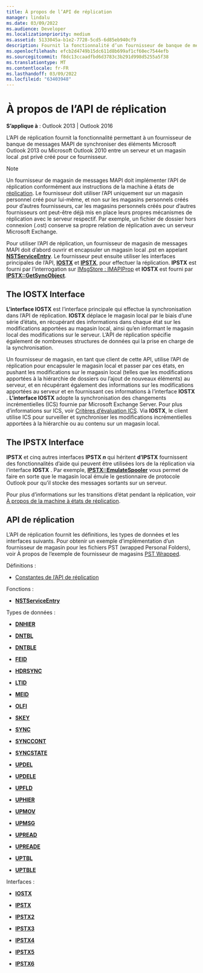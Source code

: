 ```yaml
---
title: À propos de l’API de réplication
manager: lindalu
ms.date: 03/09/2022
ms.audience: Developer
ms.localizationpriority: medium
ms.assetid: 5133045a-b1e2-7728-5cd5-6d85eb940cf9
description: Fournit la fonctionnalité d’un fournisseur de banque de messages MAPI pour synchroniser les éléments Outlook entre un serveur et un magasin local .pst privé créé pour ce fournisseur.
ms.openlocfilehash: efcb2d4749b15dc611d8b699af1cf60ec7544efb
ms.sourcegitcommit: f8dc13ccaadfbd6d3783c3b291d998d5255a5f38
ms.translationtype: MT
ms.contentlocale: fr-FR
ms.lasthandoff: 03/09/2022
ms.locfileid: "63403948"
---
```

# <a name="about-the-replication-api"></a>À propos de l’API de réplication

**S’applique à** : Outlook 2013 | Outlook 2016
  
L’API de réplication fournit la fonctionnalité permettant à un fournisseur de banque de messages MAPI de synchroniser des éléments Microsoft Outlook 2013 ou Microsoft Outlook 2010 entre un serveur et un magasin local .pst privé créé pour ce fournisseur.
  
> [!NOTE]
> Un fournisseur de magasin de messages MAPI doit implémenter l’API de réplication conformément aux instructions de la machine à états de [réplication](about-the-replication-state-machine.md). Le fournisseur doit utiliser l’API uniquement sur un magasin personnel créé pour lui-même, et non sur les magasins personnels créés pour d’autres fournisseurs, car les magasins personnels créés pour d’autres fournisseurs ont peut-être déjà mis en place leurs propres mécanismes de réplication avec le serveur respectif. Par exemple, un fichier de dossier hors connexion (.ost) conserve sa propre relation de réplication avec un serveur Microsoft Exchange.
  
Pour utiliser l’API de réplication, un fournisseur de magasin de messages MAPI doit d’abord ouvrir et encapsuler un magasin local .pst en appelant **[NSTServiceEntry](nstserviceentry.md)**. Le fournisseur peut ensuite utiliser les interfaces principales de l’API, **[IOSTX](iostxiunknown.md)** et **[IPSTX](ipstxiunknown.md)**, pour effectuer la réplication. **IPSTX** est fourni par l’interrogation sur [IMsgStore : IMAPIProp](imsgstoreimapiprop.md) et **IOSTX** est fourni par **[IPSTX::GetSyncObject](ipstx-getsyncobject.md)**.
  
## <a name="the-iostx-interface"></a>The IOSTX Interface

**L’interface IOSTX** est l’interface principale qui effectue la synchronisation dans l’API de réplication. **IOSTX** déplace le magasin local par le biais d’une série d’états, en récupérant des informations dans chaque état sur les modifications apportées au magasin local, ainsi qu’en informant le magasin local des modifications sur le serveur. L’API de réplication spécifie également de nombreuses structures de données qui la prise en charge de la synchronisation.
  
Un fournisseur de magasin, en tant que client de cette API, utilise l’API de réplication pour encapsuler le magasin local et passer par ces états, en pushant les modifications sur le magasin local (telles que les modifications apportées à la hiérarchie de dossiers ou l’ajout de nouveaux éléments) au serveur, et en récupérant également des informations sur les modifications apportées au serveur et en fournissant ces informations à l’interface **IOSTX** . **L’interface IOSTX** adopte la synchronisation des changements incrémentielles (ICS) fournie par Microsoft Exchange Server. Pour plus d’informations sur ICS, voir [Critères d’évaluation ICS](https://msdn.microsoft.com/library/aa579252%28EXCHG.80%29.aspx). Via **IOSTX**, le client utilise ICS pour surveiller et synchroniser les modifications incrémentielles apportées à la hiérarchie ou au contenu sur un magasin local.
  
## <a name="the-ipstx-interface"></a>The IPSTX Interface

 **IPSTX** et cinq autres interfaces **IPSTX *n*** qui héritent **d’IPSTX** fournissent des fonctionnalités d’aide qui peuvent être utilisées lors de la réplication via l’interface **IOSTX** . Par exemple, **[IPSTX::EmulateSpooler](ipstx-emulatespooler.md)** vous permet de faire en sorte que le magasin local émule le gestionnaire de protocole Outlook pour qu’il stocke des messages sortants sur un serveur.
  
Pour plus d’informations sur les transitions d’état pendant la réplication, voir [À propos de la machine à états de réplication](about-the-replication-state-machine.md).
  
## <a name="the-replication-api"></a>API de réplication

L’API de réplication fournit les définitions, les types de données et les interfaces suivants. Pour obtenir un exemple d’implémentation d’un fournisseur de magasin pour les fichiers PST (wrapped Personal Folders), voir À propos de l’exemple de fournisseur de magasins [PST Wrapped](about-the-sample-wrapped-pst-store-provider.md).
  
Définitions :
  
- [Constantes de l’API de réplication](mapi-constants.md)

Fonctions :
  
- **[NSTServiceEntry](nstserviceentry.md)**

Types de données :
  
- **[DNHIER](dnhier.md)**

- **[DNTBL](dntbl.md)**

- **[DNTBLE](dntble.md)**

- **[FEID](feid.md)**

- **[HDRSYNC](hdrsync.md)**

- **[LTID](ltid.md)**

- **[MEID](meid.md)**

- **[OLFI](olfi.md)**

- **[SKEY](skey.md)**

- **[SYNC](sync.md)**

- **[SYNCCONT](synccont.md)**

- **[SYNCSTATE](syncstate.md)**

- **[UPDEL](updel.md)**

- **[UPDELE](updele.md)**

- **[UPFLD](upfld.md)**

- **[UPHIER](uphier.md)**

- **[UPMOV](upmov.md)**

- **[UPMSG](upmsg.md)**

- **[UPREAD](upread.md)**

- **[UPREADE](upreade.md)**

- **[UPTBL](uptbl.md)**

- **[UPTBLE](uptble.md)**

Interfaces :
  
- **[IOSTX](iostxiunknown.md)**

- **[IPSTX](ipstxiunknown.md)**

- **[IPSTX2](ipstx2ipstx.md)**

- **[IPSTX3](ipstx3ipstx2.md)**

- **[IPSTX4](ipstx4ipstx3.md)**

- **[IPSTX5](ipstx5ipstx4.md)**

- **[IPSTX6](ipstx6ipstx5.md)**
